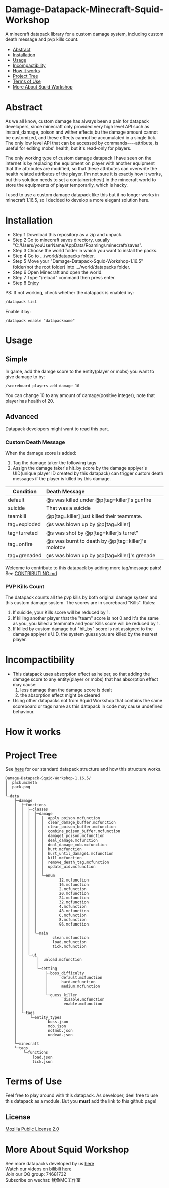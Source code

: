 
# Damage-Datapack-Minecraft-Squid-Workshop
A minecraft datapack library for a custom damage system, including custom death message and pvp kills count.

- [Abstract](#Abstract)
- [Installation](#installation)
- [Usage](#Usage)
- [Incompactibility](#Incompactibility)
- [How it works](#How_it_works)
- [Project Tree](#Project)
- [Terms of Use](#Terms)
- [More About Squid Workshop](#More)

# Abstract
As we all know, custom damage has always been a pain for datapack developers, since minecraft only provided very high level API such as instant_damage, poison and wither effects,bu the damage amount cannot be customized, and these effects cannot be accumulated in a single tick. The only low level API that can be accessed by commands----attribute, is useful for editing mobs' health, but it's read-only for players.

The only working type of custom damage datapack I have seen on the internet is by replacing the equipment on player with another equipment that the attributes are modified, so that these attributes can overwrite the health related attributes of the player. I'm not sure it is exactly how it works, but this solution needs to set a container(chest) in the minecraft world to store the equipments of player temporarily, which is hacky. 

I used to use a custom damage datapack like this but it no longer works in minecraft 1.16.5, so I decided to develop a more elegant solution here.


# Installation
- Step 1 Download this repository as a zip and unpack.
- Step 2 Go to minecraft saves directory, usually "C:/Users/youUserName/AppData/Roaming/.minecraft/saves".
- Step 3 Choose the world folder in which you want to install the packs.
- Step 4 Go to .../world/datapacks folder.
- Step 5 Move your "Damage-Datapack-Squid-Workshop-1.16.5" folder(not the root folder) into .../world/datapacks folder.
- Step 6 Open Minecraft and open the world.
- Step 7 Type "/reload" command then press enter.
- Step 8 Enjoy

PS: If not working, check whether the datapack is enabled by:

	/datapack list
Enable it by:

	/datapack enable "datapackname"
  
# Usage
## Simple
In game, add the damge score to the entity(player or mobs) you want to give damage to by:

  	/scoreboard players add damage 10
  
You can change 10 to any amount of damage(positive integer), note that player has health of 20.


## Advanced
Datapack developers might want to read this part.
### Custom Death Message
When the damage score is added:
1. Tag the damage taker the following tags
2. Assign the damage taker's hit_by score by the damage applyer's UID(unique player ID created by this datapack)
can trigger custom death messages if the player is killed by this damage.

| Condition | Death Message |
| --- | :------ |
| default | @s was killed under @p[tag=killer]'s gunfire
| suicide | That was a suicide
| teamkill | @p[tag=killer] just killed their teammate.
| tag=exploded | @s was blown up by @p[tag=killer]
| tag=turreted | @s was shot by @p[tag=killer]s turret"
| tag=onfire | @s was burnt to death by @p[tag=killer]'s molotov
| tag=grenaded | @s was blown up by @p[tag=killer]'s grenade

Welcome to contribute to this datapack by adding more tag/message pairs! See [CONTRIBUTIING.md](https://github.com/DaveHJT/Damage-Datapack-Minecraft-Squid-Workshop/blob/main/CONTRIBUTING.md)

### PVP Kills Count
The datapack counts all the pvp kills by both original damage system and this custom damage system.
The scores are in scoreboard "Kills".
Rules:
1. If suicide, your Kills score will be reduced by 1.
2. If killing another player that the "team" score is not 0 and it's the same as you, you killed a teammate and your Kills score will be reduced by 1.
3. If killed by custom damage but "hit_by" score is not assigned to the damage applyer's UID, the system guess you are killed by the nearest player.

# Incompactibility
* This datapack uses absorption effect as helper, so that adding the damage score to any entity(player or mobs) that has absorption effect may cause:
	1. less damage than the damage score is dealt
	2. the absorption effect might be cleared
* Using other datapacks not from Squid Workshop that contains the same scoreboard or tags name as this datapack in code may cause undefined behaviour.

# How it works

# Project Tree
See [here](https://github.com/Squid-Workshop/MinecraftDatapacksProject/blob/master/CONTRIBUTING.md) for our standard datapack structure and how this structure works.

	Damage-Datapack-Squid-Workshop-1.16.5/
	│  pack.mcmeta
	│  pack.png
	│
	└─data
	    ├─damage
	    │  ├─functions
	    │  │  ├─classes
	    │  │  │  ├─damage
	    │  │  │  │  │  apply_poison.mcfunction
	    │  │  │  │  │  clear_damage_buffer.mcfunction
	    │  │  │  │  │  clear_poison_buffer.mcfunction
	    │  │  │  │  │  combine_poison_buffer.mcfunction
	    │  │  │  │  │  damage1_poison.mcfunction
	    │  │  │  │  │  deal_damage.mcfunction
	    │  │  │  │  │  deal_damage_mob.mcfunction
	    │  │  │  │  │  hurt.mcfunction
	    │  │  │  │  │  hurt_until_damage1.mcfunction
	    │  │  │  │  │  kill.mcfunction
	    │  │  │  │  │  remove_death_tag.mcfunction
	    │  │  │  │  │  update_uid.mcfunction
	    │  │  │  │  │
	    │  │  │  │  └─enum
	    │  │  │  │          12.mcfunction
	    │  │  │  │          16.mcfunction
	    │  │  │  │          2.mcfunction
	    │  │  │  │          20.mcfunction
	    │  │  │  │          24.mcfunction
	    │  │  │  │          32.mcfunction
	    │  │  │  │          4.mcfunction
	    │  │  │  │          48.mcfunction
	    │  │  │  │          6.mcfunction
	    │  │  │  │          8.mcfunction
	    │  │  │  │          96.mcfunction
	    │  │  │  │
	    │  │  │  └─main
	    │  │  │          clean.mcfunction
	    │  │  │          load.mcfunction
	    │  │  │          tick.mcfunction
	    │  │  │
	    │  │  └─ui
	    │  │      │  unload.mcfunction
	    │  │      │
	    │  │      └─setting
	    │  │          ├─boss_difficulty
	    │  │          │      default.mcfunction
	    │  │          │      hard.mcfunction
	    │  │          │      medium.mcfunction
	    │  │          │
	    │  │          └─guess_killer
	    │  │                  disable.mcfunction
	    │  │                  enable.mcfunction
	    │  │
	    │  └─tags
	    │      └─entity_types
	    │              boss.json
	    │              mob.json
	    │              notmob.json
	    │              undead.json
	    │
	    └─minecraft
		└─tags
		    └─functions
			    load.json
			    tick.json

# Terms of Use
Feel free to play around with this datapack.
As developer, deel free to use this datapack as a module.
But you **must** add the link to this github page!
## License
[Mozilla Public License 2.0](https://github.com/DaveHJT/Damage-Datapack-Minecraft-Squid-Workshop/blob/main/LICENSE)

# More About Squid Workshop
See more datapacks developed by us [here](https://github.com/Squid-Workshop/MinecraftDatapacksProject) \
Watch our videos on bilibili [here](https://space.bilibili.com/649645265?from=search&seid=778816111336987286) \
Join our QQ group: 74681732 \
Subscribe on wechat: 鱿鱼MC工作室 

